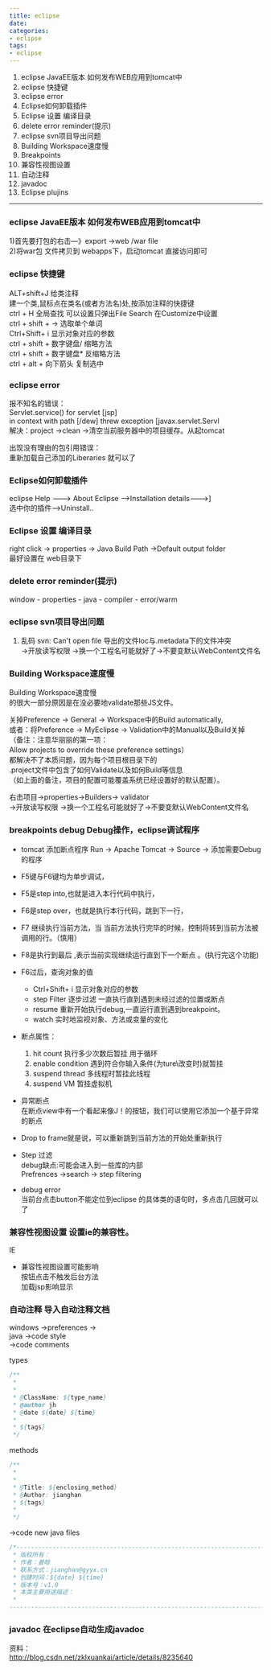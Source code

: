 ```yaml
---
title: eclipse
date:
categories:
- eclipse
tags:
- eclipse
---
```



1. eclipse JavaEE版本 如何发布WEB应用到tomcat中
2. eclipse 快捷键
3. eclipse error
4. Eclipse如何卸载插件
5. Eclipse 设置 编译目录
6. delete error reminder(提示)
7. eclipse svn项目导出问题
8. Building Workspace速度慢
9. Breakpoints 
10. 兼容性视图设置
11. 自动注释
12. javadoc
13. Eclipse plujins
---

### eclipse JavaEE版本 如何发布WEB应用到tomcat中

1)首先要打包的右击—》export ->web /war file  
2)将war包 文件拷贝到 webapps下，启动tomcat  直接访问即可  

### eclipse 快捷键  

ALT+shift+J	给类注释  
			建一个类,鼠标点在类名(或者方法名)处,按添加注释的快捷键  
ctrl + H 全局查找 可以设置只弹出File Search 在Customize中设置  
ctrl + shift + -> 选取单个单词  
Ctrl+Shift+ i 显示对象对应的参数  
ctrl + shift + 数字键盘/    缩略方法  
ctrl + shift + 数字键盘*    反缩略方法  
ctrl + alt + 向下箭头   复制选中  

### eclipse error
报不知名的错误：  
Servlet.service() for servlet [jsp]   
in context with path [/dew] threw exception   [javax.servlet.Servl  
解决：project ->clean ->清空当前服务器中的项目缓存。从起tomcat
  
出现没有理由的包引用错误：  
重新加载自己添加的Liberaries 就可以了  

### Eclipse如何卸载插件
eclipse 
Help ---> About Eclipse -->Installation details--->]  
选中你的插件-->Uninstall..  

### Eclipse 设置 编译目录  

right click -> properties -> Java Build Path ->Default   output folder  
最好设置在 web目录下  

### delete error reminder(提示)  
 window - properties - java - compiler - error/warm

### eclipse svn项目导出问题  
 
 1. 乱码 svn: Can't open file  导出的文件loc与.metadata下的文件冲突  
	 ->开放读写权限 ->换一个工程名可能就好了->不要变默认WebContent文件名  

### Building Workspace速度慢  

Building Workspace速度慢   
的很大一部分原因是在没必要地validate那些JS文件。  

关掉Preference -> General -> Workspace中的Build automatically,  
或者：将Preference -> MyEclipse -> Validation中的Manual以及Build关掉  
（备注：注意华丽丽的第一项：  
 Allow projects to override these preference settings）  
都解决不了本质问题，因为每个项目根目录下的  
.project文件中包含了如何Validate以及如何Build等信息  
（如上面的备注，项目的配置可能覆盖系统已经设置好的默认配置）。  

右击项目->properties->Builders-> validator  
 ->开放读写权限 ->换一个工程名可能就好了->不要变默认WebContent文件名  

### breakpoints debug Debug操作，eclipse调试程序

- tomcat 添加断点程序
Run -> Apache Tomcat -> Source -> 添加需要Debug的程序

- F5键与F6键均为单步调试，

- F5是step into,也就是进入本行代码中执行，

- F6是step over，也就是执行本行代码，跳到下一行，

- F7 继续执行当前方法，当 当前方法执行完毕的时候，控制将转到当前方法被调用的行。（慎用）

- F8是执行到最后 ,表示当前实现继续运行直到下一个断点 。(执行完这个功能)

- F6过后，查询对象的值  
  - Ctrl+Shift+ i 显示对象对应的参数  
  - step Filter 逐步过滤 一直执行直到遇到未经过滤的位置或断点  
  - resume 重新开始执行debug,一直运行直到遇到breakpoint。  
  - watch 实时地监视对象、方法或变量的变化  

- 断点属性： 
   1. hit count 执行多少次数后暂挂 用于循环
   2. enable condition 遇到符合你输入条件(为ture\改变时)就暂挂
   3. suspend thread 多线程时暂挂此线程
   4. suspend VM 暂挂虚拟机

- 异常断点  
在断点view中有一个看起来像J！的按钮，我们可以使用它添加一个基于异常的断点  

- Drop to frame就是说，可以重新跳到当前方法的开始处重新执行

- Step 过滤  
debug缺点:可能会进入到一些库的内部  
Prefrences ->search ->  step filtering  

- debug error   
当前台点击button不能定位到eclipse 的具体类的语句时，多点击几回就可以了  

### 兼容性视图设置 设置ie的兼容性。
IE  
- 兼容性视图设置可能影响  
    按钮点击不触发后台方法  
	加载jsp影响显示  


### 自动注释 导入自动注释文档

windows ->preferences ->  
java ->code style  
->code comments  

types  
```java
/** 
 * 	
 *
 * @ClassName: ${type_name} 
 * @author jh 
 * @date ${date} ${time} 
 * 
 * ${tags} 
 */
```

methods
```java
/** 
 *
 *
 * @Title: ${enclosing_method} 
 * @Author: jianghan
 * ${tags}
 *    
 */
```

->code 
new java files  
```java
/*------------------------------------------------------------------------- 
 * 版权所有：
 * 作者：姜晗
 * 联系方式：jianghan@gyyx.cn 
 * 创建时间：${date} ${time} 
 * 版本号：v1.0 
 * 本类主要用途描述： 
 * 
-------------------------------------------------------------------------*/
```

### javadoc 在eclipse自动生成javadoc

资料：  
http://blog.csdn.net/zklxuankai/article/details/8235640
